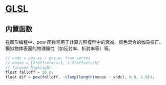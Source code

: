 # [GLSL]()

## 内置函数
在图形编程中，pow 函数常用于计算光照模型中的衰减、颜色混合的伽马校正、模拟物体表面的物理属性（如反射率、折射率等）等。
```js
// vndc = pos.xy / pos.w; from vertex
// mouse = [2*offsetx/w-1, 1-2*offsety/h]
// focused highlight
float falloff = 10.0;
float dif = pow(falloff, -clamp(length(mouse - vndc), 0.0, 1.0));
```